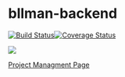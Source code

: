 # bllman-backend
[![Build Status](https://travis-ci.org/Khalid-Nowaf/bllman-backend.svg?branch=master)](https://travis-ci.org/Khalid-Nowaf/bllman-backend)[![Coverage Status](https://coveralls.io/repos/github/Khalid-Nowaf/bllman-backend/badge.svg?branch=master)](https://coveralls.io/github/Khalid-Nowaf/bllman-backend?branch=master)		

![](https://media.taiga.io/project/f/d/d/c/56ed666eb7a71b298a044734b5a5c454ea869d56dea81d2a961a5916ad42/bellring.jpg.300x300_q85_crop.jpg)

[Project Managment Page](https://tree.taiga.io/project/khalid_ng-bllman)
